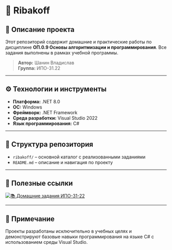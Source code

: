 # 🎣 Ribakoff

## 📘 Описание проекта

Этот репозиторий содержит домашние и практические работы по дисциплине **ОП.0.9 Основы алгоритмизации и программирования**. Все задания выполнены в рамках учебной программы.

> **Автор:** Шанин Владислав  
> **Группа:** ИПО-31.22

---

## ⚙️ Технологии и инструменты

- **Платформа:** .NET 8.0  
- **ОС:** Windows  
- **Фреймворк:** .NET Framework  
- **Среда разработки:** Visual Studio 2022  
- **Язык программирования:** C#

---

## 📂 Структура репозитория

- `ribakoff/` – основной каталог с реализованными заданиями
- `README.md` – описание и навигация по проекту

---

## 🔗 Полезные ссылки

[![📚 Домашние задания ИПО-31-22](https://img.shields.io/badge/📚_Домашние_задания-4285F4?style=for-the-badge&logo=github&logoColor=white)](https://github.com/vsedly/ribakoff/blob/main/ribakoff/README.md)

---

## 📌 Примечание

Проекты разработаны исключительно в учебных целях и демонстрируют базовые навыки программирования на языке C# с использованием среды Visual Studio.
